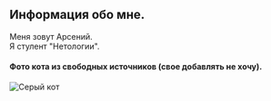## Информация обо мне.    
Меня зовут Арсений.  
Я стулент "Нетологии".

#### Фото кота из свободных источников  (свое добавлять не хочу).
![Серый кот](https://upload.wikimedia.org/wikipedia/commons/thumb/e/e7/Jammlich_crop.jpg/960px-Jammlich_crop.jpg)